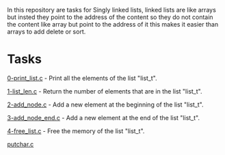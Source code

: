 In this repository are tasks for Singly linked lists, linked lists are like arrays but insted they point to the address of the content so they do not contain the content like array but point to the address of it this makes it easier than arrays to add delete or sort.
# Tasks
[0-print_list.c](https://github.com/endritNovaku/holbertonschool-low_level_programming/blob/master/0x12-singly_linked_lists/0-print_list.c) - Print all the elements of the list "list_t".

[1-list_len.c](https://github.com/endritNovaku/holbertonschool-low_level_programming/blob/master/0x12-singly_linked_lists/1-list_len.c) - Return the number of elements that are in the list "list_t".

[2-add_node.c](https://github.com/endritNovaku/holbertonschool-low_level_programming/blob/master/0x12-singly_linked_lists/2-add_node.c) - Add a new element at the beginning of the list "list_t".

[3-add_node_end.c](https://github.com/endritNovaku/holbertonschool-low_level_programming/blob/master/0x12-singly_linked_lists/3-add_node_end.c) - Add a new element at the end of the list "list_t".

[4-free_list.c](https://github.com/endritNovaku/holbertonschool-low_level_programming/blob/master/0x12-singly_linked_lists/4-free_list.c) - Free the memory of the list "list_t".

[putchar.c](https://github.com/endritNovaku/holbertonschool-low_level_programming/blob/master/0x12-singly_linked_lists/_putchar.c)
